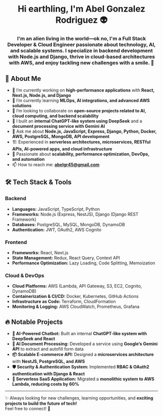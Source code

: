 <h1 align="center"> Hi earthling, I'm Abel Gonzalez Rodriguez 👽  </h1>
<h3 align="center">I'm an alien living in the world—ok no, I'm a Full Stack Developer & Cloud Engineer passionate about technology, AI, and scalable systems. I specialize in backend development with Node.js and Django, thrive in cloud-based architectures with AWS, and enjoy tackling new challenges with a smile. 🚀</h3>

<!--
**abelgonzalezr/abelgonzalezr** is a ✨ _special_ ✨ repository because its `README.md` (this file) appears on your GitHub profile. -->

## 🚀 About Me
- 🔭 I’m currently working on **high-performance applications** with **React, Next.js, Node.js, and Django**  
- 🌱 I’m currently learning **MLOps, AI integrations, and advanced AWS solutions**  
- 👯 I’m looking to collaborate on **open-source projects related to AI, cloud computing, and backend scalability**  
- 🤖 I built an **internal ChatGPT-like system using DeepSeek** and a **document processing service with Gemini AI**  
- 💬 Ask me about **Node.js, JavaScript, Express, Django, Python, Docker, AWS, PostgreSQL, MongoDB, API development**  
- 🏗️ Experienced in **serverless architectures, microservices, RESTful APIs, AI-powered apps, and cloud infrastructure**  
- 🎯 Passionate about **scalability, performance optimization, DevOps, and automation**  
- 📫 How to reach me: **abelgr45@gmail.com**  

## 🛠️ Tech Stack & Tools
### **Backend**
- **Languages:** JavaScript, TypeScript, Python  
- **Frameworks:** Node.js (Express, NestJS), Django (Django REST Framework)  
- **Databases:** PostgreSQL, MySQL, MongoDB, DynamoDB  
- **Authentication:** JWT, OAuth2, AWS Cognito  

### **Frontend**
- **Frameworks:** React, Next.js  
- **State Management:** Redux, React Query, Context API  
- **Performance Optimization:** Lazy Loading, Code Splitting, Memoization  

### **Cloud & DevOps**
- **Cloud Platforms:** AWS (Lambda, API Gateway, S3, EC2, Cognito, DynamoDB)  
- **Containerization & CI/CD:** Docker, Kubernetes, GitHub Actions  
- **Infrastructure as Code:** Terraform, CloudFormation  
- **Monitoring & Logging:** AWS CloudWatch, Prometheus, Grafana  

## 🔥 Notable Projects
- **💬 AI-Powered Chatbot:** Built an internal **ChatGPT-like system with DeepSeek and React**  
- **📄 AI Document Processing:** Developed a service using **Google’s Gemini API** to extract and autofill form data  
- **📦 Scalable E-commerce API:** Designed a **microservices architecture** with **NestJS, PostgreSQL, and AWS**  
- **🛡️ Security & Authentication System:** Implemented **RBAC & OAuth2 authentication with Django & React**  
- **🚀 Serverless SaaS Application:** Migrated a **monolithic system to AWS Lambda, reducing costs by 60%**  

---

✨ Always looking for new challenges, learning opportunities, and **exciting projects to build the future of tech!**  
Feel free to connect! 🚀  
